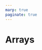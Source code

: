 ```yaml
---
marp: true
paginate: true
---
```


<style>
section { justify-content: flex-start; }
</style>

# Arrays

<!--
- Single-dimension
- Two-Dimension
- Multi-Dimension
-->